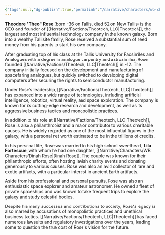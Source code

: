 ```yaml
---
{"tags":null,"dg-publish":true,"permalink":"/narrative/characters/wb-characters/theo-rose/","dgPassFrontmatter":true}
---
```


**Theodore "Theo" Rose** (born -36 on Tallis, died 52 on New Tallis) is the CEO and founder of [[Narrative/Factions/Theotech, LLC\|Theotech]], the largest and most influential technology company in the known galaxy. Born into a wealthy Tallisite family, Rose received a substantial sum of seed money from his parents to start his own company.

After graduating top of his class at the Tallis University for Facsimiles and Analogues with a degree in analogue carpentry and astrosimiles, Rose founded [[Narrative/Factions/Theotech, LLC\|Theotech]] in -12. The company initially focused on the development and manufacturing of spacefaring analogues, but quickly switched to developing digital computers after securing the rights to semiconductor manufacturing.

Under Rose's leadership, [[Narrative/Factions/Theotech, LLC\|Theotech]] has expanded into a wide range of technologies, including artificial intelligence, robotics, virtual reality, and space exploration. The company is known for its cutting-edge research and development, as well as its aggressive business tactics and monopolistic practices.

In addition to his role at [[Narrative/Factions/Theotech, LLC\|Theotech]], Rose is also a philanthropist and a major contributor to various charitable causes. He is widely regarded as one of the most influential figures in the galaxy, with a personal net worth estimated to be in the trillions of credits.

In his personal life, Rose was married to his high school sweetheart, **Lila Fortescue**, with whom he had one daughter, [[Narrative/Characters/WB Characters/Dinah Rose\|Dinah Rose]]. The couple was known for their philanthropic efforts, often hosting lavish charity events and donating generously to various causes. Rose was also an avid collector of rare and exotic artifacts, with a particular interest in ancient Earth artifacts.

Aside from his professional and personal pursuits, Rose was also an enthusiastic space explorer and amateur astronomer. He owned a fleet of private spaceships and was known to take frequent trips to explore the galaxy and study celestial bodies.

Despite his many successes and contributions to society, Rose's legacy is also marred by accusations of monopolistic practices and unethical business tactics. [[Narrative/Factions/Theotech, LLC\|Theotech]] has faced numerous lawsuits and regulatory investigations over the years, leading some to question the true cost of Rose's vision for the future.